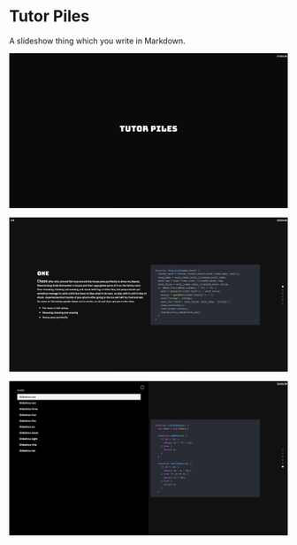 # Tutor Piles

A slideshow thing which you write in Markdown.

![](https://github.com/impshum/Tutor-Piles/blob/master/screenshot1.png?raw=true)

![](https://github.com/impshum/Tutor-Piles/blob/master/screenshot2.png?raw=true)

![](https://github.com/impshum/Tutor-Piles/blob/master/screenshot3.png?raw=true)
